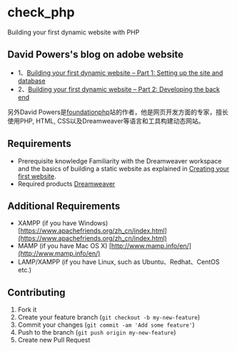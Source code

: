# check_php

Building your first dynamic website with PHP

## David Powers's blog on adobe website

* 1、[Building your first dynamic website – Part 1: Setting up the site and database](http://www.adobe.com/devnet/dreamweaver/articles/first_dynamic_site_pt1.html)
* 2、[Building your first dynamic website – Part 2: Developing the back end](http://www.adobe.com/devnet/dreamweaver/articles/first_dynamic_site_pt2.html)

另外David Powers是[foundationphp](http://foundationphp.com/)站的作者，他是网页开发方面的专家，擅长使用PHP, HTML, CSS以及Dreamweaver等语言和工具构建动态网站。

## Requirements

* Prerequisite knowledge
 Familiarity with the Dreamweaver workspace and the basics of building a static website as explained in [Creating your first website](https://helpx.adobe.com/dreamweaver/learn/tutorials/how-to/first-website-part1.html).
* Required products
  [Dreamweaver](http://www.adobe.com/cfusion/tdrc/index.cfm?product=dreamweaver&loc=cn)
  
## Additional Requirements
* XAMPP (if you have Windows)
 [https://www.apachefriends.org/zh_cn/index.html](https://www.apachefriends.org/zh_cn/index.html)
* MAMP (if you have Mac OS X)
 [http://www.mamp.info/en/](http://www.mamp.info/en/)
* LAMP/XAMPP (if you have Linux, such as Ubuntu、Redhat、CentOS etc.)

## Contributing

1. Fork it
2. Create your feature branch (`git checkout -b my-new-feature`)
3. Commit your changes (`git commit -am 'Add some feature'`)
4. Push to the branch (`git push origin my-new-feature`)
5. Create new Pull Request
